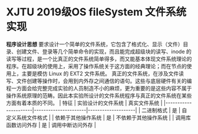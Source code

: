 # XJTU 2019级OS fileSystem 文件系统实现
**程序设计思想**
要求设计一个简单的文件系统，它包含了格式化、显示（文件）目录、创建文件、登录等几个简单命令的实现，而且能完成超级块的读写、inode 的读写等过程，是一个比真正的文件系统简单得多，而又能基本体现文件系统理论的程序。在超级块的使用上，采用了操作系统关于这方面的经典理论；而在节点的使用上，主要是模仿 Linux 的 EXT2 文件系统。
真正的文件系统，在涉及文件读写、文件创建等操作时，会用到内外存之间通信的语句。这些与底层硬件有关的编程一方面会给完整完成实验的人员制造不小的麻烦，更为重要的是这些内容不属于操作系统原理的范畴。因此本实验所设计的文件系统程序与真正的文件系统在某些方面有着本质的不同。
| 特征                   | 实验设计的文件系统     | 真实文件系统         |
|----------------------|----------------------|--------------------|
| 二进制格式             | 是                   | 自定义系统文件格式    |
| 依赖于其他操作系统      | 是                   | 不依赖于其他操作系统   |
| 调用库函数访问外存      | 是                   | 调用中断访问外存     |



